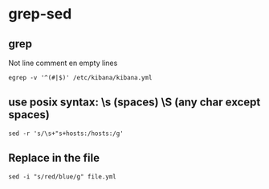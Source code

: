 # grep-sed

## grep 
Not line comment en empty lines
```
egrep -v '^(#|$)' /etc/kibana/kibana.yml
```

## use posix syntax: \s (spaces) \S (any char except spaces)
```
sed -r 's/\s+"s+hosts:/hosts:/g'
```

## Replace in the file
```
sed -i "s/red/blue/g" file.yml
```
